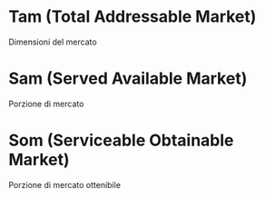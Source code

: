 # Tam (Total Addressable Market)
Dimensioni del mercato
# Sam (Served Available Market)
Porzione di mercato
# Som (Serviceable Obtainable Market)
Porzione di mercato ottenibile
